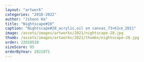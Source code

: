 ```yaml
---
layout: "artwork"
categories: "2018-2022"
author: "Jihoon Ha"
title: "Nightscape#28"
caption: "Nightscape#28_acrylic,oil on canvas_73×61㎝_2021"
image: /assets/images/artworks/2021/nightscape-28.jpg
thumb: /assets/images/artworks/2021/thumbs/nightscape-28.jpg
order: 22010528
sizeScore: 05
orderByYear: 2021071
---
```

